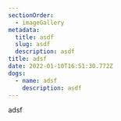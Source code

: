 ```yaml
---
sectionOrder:
  - imageGallery
metadata:
  title: asdf
  slug: asdf
  description: asdf
title: adsf
date: 2022-01-10T16:51:30.772Z
dogs:
  - name: adsf
    description: asdf
---
```

adsf